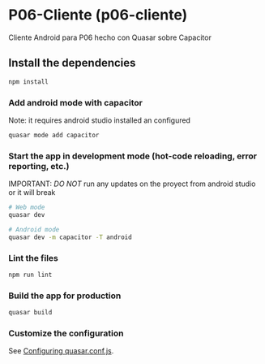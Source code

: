 # P06-Cliente (p06-cliente)

Cliente Android para P06 hecho con Quasar sobre Capacitor

## Install the dependencies
```bash
npm install
```

### Add android mode with capacitor 
Note: it requires android studio installed an configured

```bash
quasar mode add capacitor
```

### Start the app in development mode (hot-code reloading, error reporting, etc.)
IMPORTANT: *DO NOT* run any updates on the proyect from android studio or it will break

```bash
# Web mode
quasar dev

# Android mode
quasar dev -m capacitor -T android
```

### Lint the files
```bash
npm run lint
```

### Build the app for production
```bash
quasar build
```

### Customize the configuration
See [Configuring quasar.conf.js](https://v1.quasar.dev/quasar-cli/quasar-conf-js).
